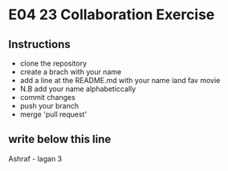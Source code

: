 # E04 23 Collaboration Exercise

## Instructions

- clone the repository
- create a brach with your name
- add a line at the README.md with your name iand fav movie
- N.B add your name alphabeticcally
- commit changes
- push your branch
- merge 'pull request'

write below this line
---


Ashraf - lagan 3

